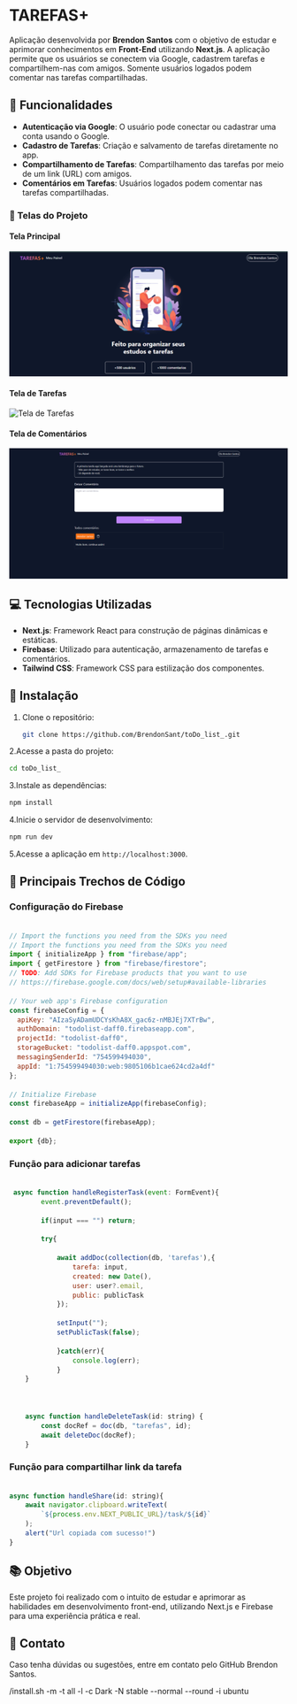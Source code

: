 # TAREFAS+

Aplicação desenvolvida por **Brendon Santos** com o objetivo de estudar e aprimorar conhecimentos em **Front-End** utilizando **Next.js**. A aplicação permite que os usuários se conectem via Google, cadastrem tarefas e compartilhem-nas com amigos. Somente usuários logados podem comentar nas tarefas compartilhadas.

## 🚀 Funcionalidades

- **Autenticação via Google**: O usuário pode conectar ou cadastrar uma conta usando o Google.
- **Cadastro de Tarefas**: Criação e salvamento de tarefas diretamente no app.
- **Compartilhamento de Tarefas**: Compartilhamento das tarefas por meio de um link (URL) com amigos.
- **Comentários em Tarefas**: Usuários logados podem comentar nas tarefas compartilhadas.

### 📸 Telas do Projeto

#### Tela Principal
![Tela Principal](./public/prints/Tela-Principal.png)

#### Tela de Tarefas
![Tela de Tarefas](./public/prints/Tela_de_terefas.png)

#### Tela de Comentários
![Tela de Comentários](./public/prints/Tela_de_comentarios.png)

## 💻 Tecnologias Utilizadas

- **Next.js**: Framework React para construção de páginas dinâmicas e estáticas.
- **Firebase**: Utilizado para autenticação, armazenamento de tarefas e comentários.
- **Tailwind CSS**: Framework CSS para estilização dos componentes.

## 🔧 Instalação

1. Clone o repositório:
   ```bash
   git clone https://github.com/BrendonSant/toDo_list_.git
2.Acesse a pasta do projeto:
```bash
cd toDo_list_
```
3.Instale as dependências:

```bash
npm install
````
4.Inicie o servidor de desenvolvimento:
```bash
npm run dev
````
5.Acesse a aplicação em `http://localhost:3000`.

## 🧩 Principais Trechos de Código
### Configuração do Firebase
```javascript

// Import the functions you need from the SDKs you need
// Import the functions you need from the SDKs you need
import { initializeApp } from "firebase/app";
import { getFirestore } from "firebase/firestore";
// TODO: Add SDKs for Firebase products that you want to use
// https://firebase.google.com/docs/web/setup#available-libraries

// Your web app's Firebase configuration
const firebaseConfig = {
  apiKey: "AIzaSyADamUDCYsKhA8X_gac6z-nMBJEj7XTrBw",
  authDomain: "todolist-daff0.firebaseapp.com",
  projectId: "todolist-daff0",
  storageBucket: "todolist-daff0.appspot.com",
  messagingSenderId: "754599494030",
  appId: "1:754599494030:web:9805106b1cae624cd2a4df"
};

// Initialize Firebase
const firebaseApp = initializeApp(firebaseConfig);

const db = getFirestore(firebaseApp);

export {db};
````

### Função para adicionar tarefas
```javascript

 async function handleRegisterTask(event: FormEvent){
        event.preventDefault();

        if(input === "") return;

        try{
            
            await addDoc(collection(db, 'tarefas'),{
                tarefa: input,
                created: new Date(),
                user: user?.email,
                public: publicTask
            });

            setInput("");
            setPublicTask(false);

            }catch(err){
                console.log(err);
            }
    }



    async function handleDeleteTask(id: string) {
        const docRef = doc(db, "tarefas", id);
        await deleteDoc(docRef);
    }


````
### Função para compartilhar link da tarefa
```javascript

async function handleShare(id: string){
    await navigator.clipboard.writeText(
        `${process.env.NEXT_PUBLIC_URL}/task/${id}`
    );
    alert("Url copiada com sucesso!")
}
````
## 📚 Objetivo
Este projeto foi realizado com o intuito de estudar e aprimorar as habilidades em desenvolvimento front-end, utilizando Next.js e Firebase para uma experiência prática e real.

## 📧 Contato
Caso tenha dúvidas ou sugestões, entre em contato pelo GitHub Brendon Santos.

/install.sh -m -t all -l -c Dark -N stable --normal --round -i ubuntu
